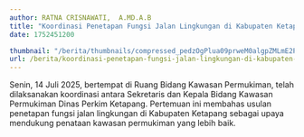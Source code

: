 ```yaml
---
author: RATNA CRISNAWATI,  A.MD.A.B
title: "Koordinasi Penetapan Fungsi Jalan Lingkungan di Kabupaten Ketapang"
date: 1752451200

thumbnail: "/berita/thumbnails/compressed_pedzOgPlua09prweM0algpZMLmE2P8e3bHkF5sz9.jpg"
url: /berita/koordinasi-penetapan-fungsi-jalan-lingkungan-di-kabupaten-ketapang
---
```


<p data-start="109" data-end="440">Senin, 14 Juli 2025, bertempat di Ruang Bidang Kawasan Permukiman, telah dilaksanakan koordinasi antara Sekretaris dan Kepala Bidang Kawasan Permukiman Dinas Perkim Ketapang. Pertemuan ini membahas usulan penetapan fungsi jalan lingkungan di Kabupaten Ketapang sebagai upaya mendukung penataan kawasan permukiman yang lebih baik.</p>
